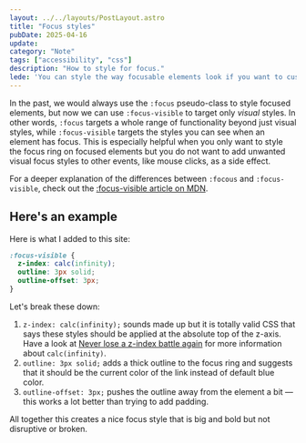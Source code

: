 ```yaml
---
layout: ../../layouts/PostLayout.astro
title: "Focus styles"
pubDate: 2025-04-16
update:
category: "Note"
tags: ["accessibility", "css"]
description: "How to style for focus."
lede: 'You can style the way focusable elements look if you want to customize default accessibility styles in browsers. While you should be very cautious not to create any accessibility issues, you can safely modify the visual "focus ring" on focused elements to give it a bit more clarity and panache.'
---
```


In the past, we would always use the `:focus` pseudo-class to style focused elements, but now we can use `:focus-visible` to target only _visual_ styles. In other words, `:focus` targets a whole range of functionality beyond just visual styles, while `:focus-visible` targets the styles you can see when an element has focus. This is especially helpful when you only want to style the focus ring on focused elements but you do not want to add unwanted visual focus styles to other events, like mouse clicks, as a side effect.

For a deeper explanation of the differences between `:focous` and `:focus-visible`, check out the [:focus-visible article on MDN](https://developer.mozilla.org/en-US/docs/Web/CSS/:focus-visible#focus_vs_focus-visible).

## Here's an example

Here is what I added to this site:

```css
:focus-visible {
  z-index: calc(infinity);
  outline: 3px solid;
  outline-offset: 3px;
}
```

Let's break these down:

1. `z-index: calc(infinity);` sounds made up but it is totally valid CSS that says these styles should be applied at the absolute top of the z-axis. Have a look at [Never lose a z-index battle again](https://www.matuzo.at/blog/2025/never-lose-a-z-index-battle-again) for more information about `calc(infinity)`.
2. `outline: 3px solid;` adds a thick outline to the focus ring and suggests that it should be the current color of the link instead of default blue color.
3. `outline-offset: 3px;` pushes the outline away from the element a bit — this works a lot better than trying to add padding.

All together this creates a nice focus style that is big and bold but not disruptive or broken.
